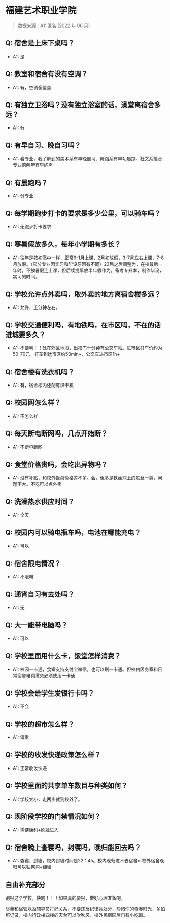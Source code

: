 # 福建艺术职业学院

> 数据来源：A1: 匿名 (2022 年 06 月)

## Q: 宿舍是上床下桌吗？

- A1: 是

## Q: 教室和宿舍有没有空调？

- A1: 有，空调全覆盖

## Q: 有独立卫浴吗？没有独立浴室的话，澡堂离宿舍多远？

- A1: 有

## Q: 有早自习、晚自习吗？

- A1: 看专业，我了解到的美术系有早晚自习、舞蹈系有早功晨跑、社文系播音专业前两年有早练声

## Q: 有晨跑吗？

- A1: 分专业

## Q: 每学期跑步打卡的要求是多少公里，可以骑车吗？

- A1: 无跑步打卡要求

## Q: 寒暑假放多久，每年小学期有多长？

- A1: 往年是按初高中一样，正常9-1月上课，2月初放假，3-7月左右上课，7-8月放假。（部分专业因实习和毕设原因有不同）23届之后调整为，在校最后一年时，不放暑假连上课，但后续提早放半年假作为，备考专升本，制作毕设，实习的时间。

## Q: 学校允许点外卖吗，取外卖的地方离宿舍楼多远？

- A1: 允许，五分钟左右。

## Q: 学校交通便利吗，有地铁吗，在市区吗，不在的话进城要多久？

- A1: 不便利！！处在郊区地段，出校门十分钟有公交车站。进市区打车价约为50-70元，打车到达市区约50min+，公交车进市区1h+

## Q: 宿舍楼有洗衣机吗？

- A1: 有，宿舍楼内还配有烘干机

## Q: 校园网怎么样？

- A1: 不怎么样

## Q: 每天断电断网吗，几点开始断？

- A1: 不断电断网

## Q: 食堂价格贵吗，会吃出异物吗？

- A1: 没有补贴，和校外饭菜价格差不多。会，但多是铁丝球上的铁丝一类，问题不大。不吃可以点外卖

## Q: 洗澡热水供应时间？

- A1: 全天

## Q: 校园内可以骑电瓶车吗，电池在哪能充电？

- A1: 可以

## Q: 宿舍限电情况？

- A1: 不限电

## Q: 通宵自习有去处吗？

- A1: 无

## Q: 大一能带电脑吗？

- A1: 可以

## Q: 学校里面用什么卡，饭堂怎样消费？

- A1: 校园一卡通，食堂支持支付宝微信，也可以刷一卡通。但校内医务室和日常宿舍电费缴交必须使用一卡通

## Q: 学校会给学生发银行卡吗？

- A1: 不会

## Q: 学校的超市怎么样？

- A1: 偏贵

## Q: 学校的收发快递政策怎么样？

- A1: 正常收发快递

## Q: 学校里面的共享单车数目与种类如何？

- A1: 学校太小，走两步就到校外了。

## Q: 现阶段学校的门禁情况如何？

- A1: 需健康码+刷脸进入

## Q: 宿舍晚上查寝吗，封寝吗，晚归能回去吗？

- A1: 查寝，封寝，校内封寝时间是22：45。校内晚归进不去宿舍or校外宿舍晚归可以钻狗洞+翻墙

## 自由补充部分

别报这个学校，快跑！！！如果真的要报，做好心理准备吧。

尽量和宿管以及辅导员打好关系，不要违反纪律背处分，珍惜你的青春时光，多拍照记录，校内行政楼四楼的天台可以吹吹风，校外民宿园后门有小吃街。